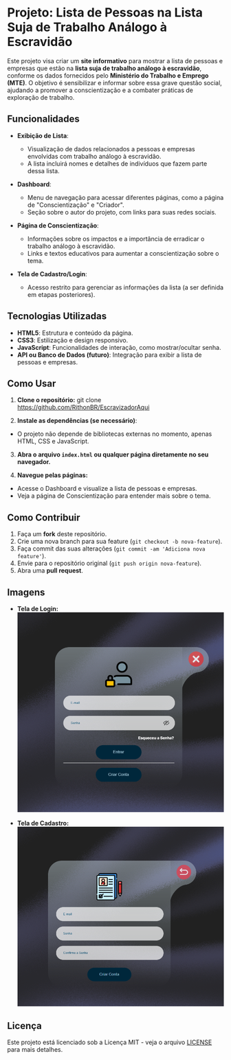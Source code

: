 # Projeto: Lista de Pessoas na Lista Suja de Trabalho Análogo à Escravidão

Este projeto visa criar um **site informativo** para mostrar a lista de pessoas e empresas que estão na **lista suja de trabalho análogo à escravidão**, conforme os dados fornecidos pelo **Ministério do Trabalho e Emprego (MTE)**. O objetivo é sensibilizar e informar sobre essa grave questão social, ajudando a promover a conscientização e a combater práticas de exploração de trabalho.

## Funcionalidades

- **Exibição de Lista**:
  - Visualização de dados relacionados a pessoas e empresas envolvidas com trabalho análogo à escravidão.
  - A lista incluirá nomes e detalhes de indivíduos que fazem parte dessa lista.
  
- **Dashboard**:
  - Menu de navegação para acessar diferentes páginas, como a página de "Conscientização" e "Criador".
  - Seção sobre o autor do projeto, com links para suas redes sociais.

- **Página de Conscientização**:
  - Informações sobre os impactos e a importância de erradicar o trabalho análogo à escravidão.
  - Links e textos educativos para aumentar a conscientização sobre o tema.

- **Tela de Cadastro/Login**:
  - Acesso restrito para gerenciar as informações da lista (a ser definida em etapas posteriores).

## Tecnologias Utilizadas

- **HTML5**: Estrutura e conteúdo da página.
- **CSS3**: Estilização e design responsivo.
- **JavaScript**: Funcionalidades de interação, como mostrar/ocultar senha.
- **API ou Banco de Dados (futuro)**: Integração para exibir a lista de pessoas e empresas.

## Como Usar

1. **Clone o repositório:**
git clone https://github.com/RithonBR/EscravizadorAqui


2. **Instale as dependências (se necessário)**:
- O projeto não depende de bibliotecas externas no momento, apenas HTML, CSS e JavaScript.

3. **Abra o arquivo `index.html` ou qualquer página diretamente no seu navegador.**

4. **Navegue pelas páginas:**
- Acesse o Dashboard e visualize a lista de pessoas e empresas.
- Veja a página de Conscientização para entender mais sobre o tema.

## Como Contribuir

1. Faça um **fork** deste repositório.
2. Crie uma nova branch para sua feature (`git checkout -b nova-feature`).
3. Faça commit das suas alterações (`git commit -am 'Adiciona nova feature'`).
4. Envie para o repositório original (`git push origin nova-feature`).
5. Abra uma **pull request**.

## Imagens

- **Tela de Login:**
![Tela de Login](assets/imgs/login-screen.png)

- **Tela de Cadastro:**
![Tela de Cadastro](assets/imgs/cadastro-screen.png)

## Licença

Este projeto está licenciado sob a Licença MIT - veja o arquivo [LICENSE](LICENSE) para mais detalhes.

